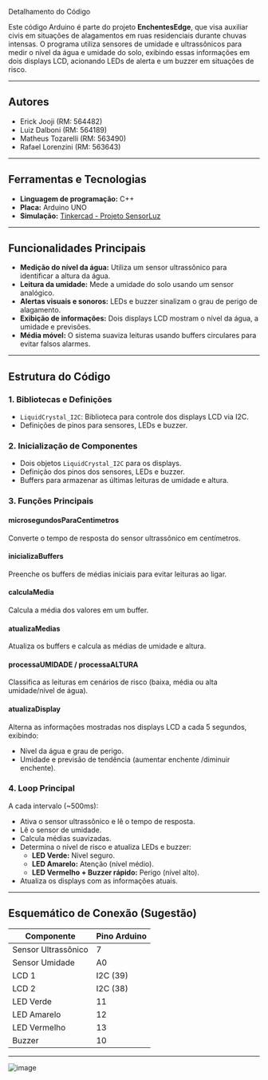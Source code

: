 Detalhamento do Código

Este código Arduino é parte do projeto **EnchentesEdge**, que visa auxiliar civis em situações de alagamentos em ruas residenciais durante chuvas intensas. O programa utiliza sensores de umidade e ultrassônicos para medir o nível da água e umidade do solo, exibindo essas informações em dois displays LCD, acionando LEDs de alerta e um buzzer em situações de risco.

---

## Autores

- Erick Jooji (RM: 564482)
- Luiz Dalboni (RM: 564189)
- Matheus Tozarelli (RM: 563490)
- Rafael Lorenzini (RM: 563643)

---

## Ferramentas e Tecnologias

- **Linguagem de programação:** C++
- **Placa:** Arduino UNO
- **Simulação:** [Tinkercad - Projeto SensorLuz](https://www.tinkercad.com/things/1FLMw0RI0Qp/editel?sharecode=3U-bvGk7_IB4qhG56tbSyutXl7edE_MXuUWwf2XKvjU)

---

## Funcionalidades Principais

- **Medição do nível da água:** Utiliza um sensor ultrassônico para identificar a altura da água.
- **Leitura da umidade:** Mede a umidade do solo usando um sensor analógico.
- **Alertas visuais e sonoros:** LEDs e buzzer sinalizam o grau de perigo de alagamento.
- **Exibição de informações:** Dois displays LCD mostram o nível da água, a umidade e previsões.
- **Média móvel:** O sistema suaviza leituras usando buffers circulares para evitar falsos alarmes.

---

## Estrutura do Código

### 1. Bibliotecas e Definições

- `LiquidCrystal_I2C`: Biblioteca para controle dos displays LCD via I2C.
- Definições de pinos para sensores, LEDs e buzzer.

### 2. Inicialização de Componentes

- Dois objetos `LiquidCrystal_I2C` para os displays.
- Definição dos pinos dos sensores, LEDs e buzzer.
- Buffers para armazenar as últimas leituras de umidade e altura.

### 3. Funções Principais

#### **microsegundosParaCentimetros**
Converte o tempo de resposta do sensor ultrassônico em centímetros.

#### **inicializaBuffers**
Preenche os buffers de médias iniciais para evitar leituras ao ligar.

#### **calculaMedia**
Calcula a média dos valores em um buffer.

#### **atualizaMedias**
Atualiza os buffers e calcula as médias de umidade e altura.

#### **processaUMIDADE / processaALTURA**
Classifica as leituras em cenários de risco (baixa, média ou alta umidade/nível de água).

#### **atualizaDisplay**
Alterna as informações mostradas nos displays LCD a cada 5 segundos, exibindo:
- Nível da água e grau de perigo.
- Umidade e previsão de tendência (aumentar enchente /diminuir enchente).

### 4. Loop Principal

A cada intervalo (~500ms):
- Ativa o sensor ultrassônico e lê o tempo de resposta.
- Lê o sensor de umidade.
- Calcula médias suavizadas.
- Determina o nível de risco e atualiza LEDs e buzzer:
  - **LED Verde:** Nível seguro.
  - **LED Amarelo:** Atenção (nível médio).
  - **LED Vermelho + Buzzer rápido:** Perigo (nível alto).
- Atualiza os displays com as informações atuais.

---

## Esquemático de Conexão (Sugestão)

| Componente         | Pino Arduino |
|--------------------|-------------|
| Sensor Ultrassônico| 7           |
| Sensor Umidade     | A0          |
| LCD 1              | I2C (39)    |
| LCD 2              | I2C (38)    |
| LED Verde          | 11          |
| LED Amarelo        | 12          |
| LED Vermelho       | 13          |
| Buzzer             | 10          |

---

![image](https://github.com/user-attachments/assets/6da0edb6-8746-43d5-b18e-2a621af844fc)

